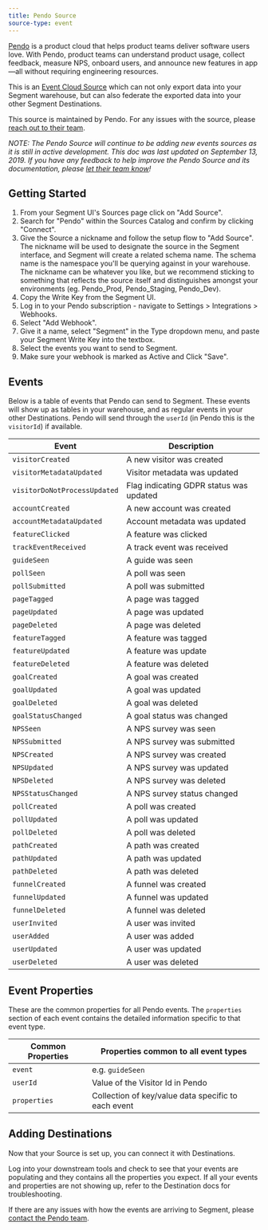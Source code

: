 ```yaml
---
title: Pendo Source
source-type: event
---
```

[Pendo](https://pendo.io) is a product cloud that helps product teams deliver software users love. With Pendo, product teams can understand product usage, collect feedback, measure NPS, onboard users, and announce new features in app—all without requiring engineering resources.

This is an [Event Cloud Source](https://segment.com/docs/connections/sources/#event-cloud-sources) which can not only export data into your Segment warehouse, but can also federate the exported data into your other Segment Destinations.

This source is maintained by Pendo. For any issues with the source, please [reach out to their team](mailto:integrations@pendo.io).

*NOTE: The Pendo Source will continue to be adding new events sources as it is still in active development. This doc was last updated on September 13, 2019. If you have any feedback to help improve the Pendo Source and its documentation, please [let their team know](mailto:integrations@pendo.io)!*

## Getting Started

1. From your Segment UI's Sources page click on "Add Source".
2. Search for "Pendo" within the Sources Catalog and confirm by clicking "Connect".
3. Give the Source a nickname and follow the setup flow to "Add Source". The nickname will be used to designate the source in the Segment interface, and Segment will create a related schema name. The schema name is the namespace you'll be querying against in your warehouse. The nickname can be whatever you like, but we recommend sticking to something that reflects the source itself and distinguishes amongst your environments (eg. Pendo_Prod, Pendo_Staging, Pendo_Dev).
4. Copy the Write Key from the Segment UI.
5.  Log in to your Pendo subscription - navigate to Settings > Integrations > Webhooks.
6. Select "Add Webhook".
7. Give it a name, select "Segment" in the Type dropdown menu, and paste your Segment Write Key into the textbox.
8. Select the events you want to send to Segment.
9. Make sure your webhook is marked as Active and Click "Save".

## Events

Below is a table of events that Pendo can send to Segment. These events will show up as tables in your warehouse, and as regular events in your other Destinations. Pendo will send through the `userId` (in Pendo this is the `visitorId`) if available.

| Event                         | Description |
|-------------------------------|-------------|
| `visitorCreated`              | A new visitor was created |
| `visitorMetadataUpdated`      | Visitor metadata was updated |
| `visitorDoNotProcessUpdated`  | Flag indicating GDPR status was updated |
| `accountCreated`              | A new account was created |
| `accountMetadataUpdated`      | Account metadata was updated |
| `featureClicked`              | A feature was clicked |
| `trackEventReceived`          | A track event was received |
| `guideSeen`                   | A guide was seen |
| `pollSeen`                    | A poll was seen |
| `pollSubmitted`               | A poll was submitted |
| `pageTagged`                  | A page was tagged |
| `pageUpdated`                 | A page was updated |
| `pageDeleted`                 | A page was deleted |
| `featureTagged`               | A feature was tagged |
| `featureUpdated`              | A feature was update |
| `featureDeleted`              | A feature was deleted |
| `goalCreated`                 | A goal was created |
| `goalUpdated`                 | A goal was updated |
| `goalDeleted`                 | A goal was deleted |
| `goalStatusChanged`           | A goal status was changed |
| `NPSSeen`                     | A NPS survey was seen |
| `NPSSubmitted`                | A NPS survey was submitted |
| `NPSCreated`                  | A NPS survey was created |
| `NPSUpdated`                  | A NPS survey was updated |
| `NPSDeleted`                  | A NPS survey was deleted |
| `NPSStatusChanged`            | A NPS survey status changed |
| `pollCreated`                 | A poll was created |
| `pollUpdated`                 | A poll was updated |
| `pollDeleted`                 | A poll was deleted |
| `pathCreated`                 | A path was created |
| `pathUpdated`                 | A path was updated |
| `pathDeleted`                 | A path was deleted |
| `funnelCreated`               | A funnel was created |
| `funnelUpdated`               | A funnel was updated |
| `funnelDeleted`               | A funnel was deleted |
| `userInvited`                 | A user was invited |
| `userAdded`                   | A user was added |
| `userUpdated`                 | A user was updated |
| `userDeleted`                 | A user was deleted |

## Event Properties

These are the common properties for all Pendo events.  The `properties` section of each event contains the detailed information specific to that event type.

| Common Properties             | Properties common to all event types |
|-------------------------------|--------------------------------------|
| `event`              | e.g. `guideSeen` |
| `userId`             | Value of the Visitor Id in Pendo |
| `properties`         | Collection of key/value data specific to each event |

## Adding Destinations

Now that your Source is set up, you can connect it with Destinations.

Log into your downstream tools and check to see that your events are populating and they contains all the properties you expect. If all your events and properties are not showing up, refer to the Destination docs for troubleshooting.

If there are any issues with how the events are arriving to Segment, please [contact the Pendo team](mailto:integrations@pendo.io).
